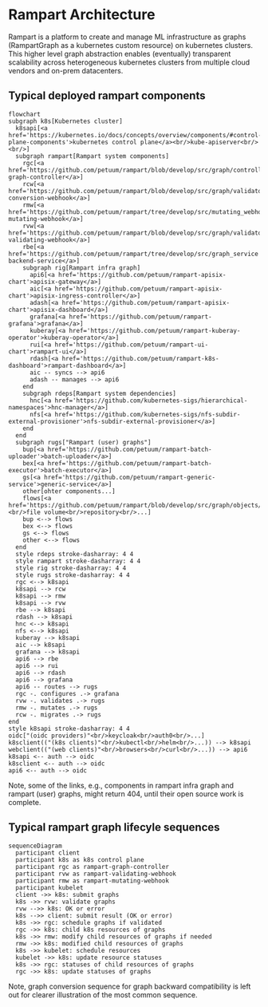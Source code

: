 # Rampart Architecture

Rampart is a platform to create and manage ML infrastructure as graphs
(RampartGraph as a kubernetes custom resource) on kubernetes clusters.
This higher level graph abstraction enables (eventually) transparent
scalability across heterogeneous kubernetes clusters from multiple cloud
vendors and on-prem datacenters.

## Typical deployed rampart components
```mermaid
flowchart
subgraph k8s[Kubernetes cluster]
  k8sapi[<a href='https://kubernetes.io/docs/concepts/overview/components/#control-plane-components'>kubernetes control plane</a><br/>kube-apiserver<br/><br/>]
  subgraph rampart[Rampart system components]
    rgc[<a href='https://github.com/petuum/rampart/blob/develop/src/graph/controller.py'>rampart-graph-controller</a>]
    rcw[<a href='https://github.com/petuum/rampart/blob/develop/src/graph/validator.py'>rampart-conversion-webhook</a>]
    rmw[<a href='https://github.com/petuum/rampart/tree/develop/src/mutating_webhook'>rampart-mutating-webhook</a>]
    rvw[<a href='https://github.com/petuum/rampart/blob/develop/src/graph/validator.py'>rampart-validating-webhook</a>]
    rbe[<a href='https://github.com/petuum/rampart/tree/develop/src/graph_service'>rampart-backend-service</a>]
    subgraph rig[Rampart infra graph]
      api6[<a href='https://github.com/petuum/rampart-apisix-chart'>apisix-gateway</a>]
      aic[<a href='https://github.com/petuum/rampart-apisix-chart'>apisix-ingress-controller</a>]
      adash[<a href='https://github.com/petuum/rampart-apisix-chart'>apisix-dashboard</a>]
      grafana[<a href='https://github.com/petuum/rampart-grafana'>grafana</a>]
      kuberay[<a href='https://github.com/petuum/rampart-kuberay-operator'>kuberay-operator</a>]
      rui[<a href='https://github.com/petuum/rampart-ui-chart'>rampart-ui</a>]
      rdash[<a href='https://github.com/petuum/rampart-k8s-dashboard'>rampart-dashboard</a>]
      aic -- syncs --> api6
      adash -- manages --> api6
    end
    subgraph rdeps[Rampart system dependencies]
      hnc[<a href='https://github.com/kubernetes-sigs/hierarchical-namespaces'>hnc-manager</a>]
      nfs[<a href='https://github.com/kubernetes-sigs/nfs-subdir-external-provisioner'>nfs-subdir-external-provisioner</a>]
    end
  end
  subgraph rugs["Rampart (user) graphs"]
    bup[<a href='https://github.com/petuum/rampart-batch-uploader'>batch-uploader</a>]
    bex[<a href='https://github.com/petuum/rampart-batch-executor'>batch-executor</a>]
    gs[<a href='https://github.com/petuum/rampart-generic-service'>generic-service</a>]
    other[ohter components...]
    flows[<a href='https://github.com/petuum/rampart/blob/develop/src/graph/objects/edge.py'>flows</a><br/>file volume<br/>repository<br/>...]
    bup <--> flows
    bex <--> flows
    gs <--> flows
    other <--> flows
  end
  style rdeps stroke-dasharray: 4 4
  style rampart stroke-dasharray: 4 4
  style rig stroke-dasharray: 4 4
  style rugs stroke-dasharray: 4 4
  rgc <--> k8sapi
  k8sapi --> rcw
  k8sapi --> rmw
  k8sapi --> rvw
  rbe --> k8sapi
  rdash --> k8sapi
  hnc <--> k8sapi
  nfs <--> k8sapi
  kuberay --> k8sapi
  aic --> k8sapi
  grafana --> k8sapi
  api6 --> rbe
  api6 --> rui
  api6 --> rdash
  api6 --> grafana
  api6 -- routes --> rugs
  rgc -. configures .-> grafana
  rvw -. validates .-> rugs
  rmw -. mutates .-> rugs
  rcw -. migrates .-> rugs
end
style k8sapi stroke-dasharray: 4 4
oidc["(oidc providers)"<br/>keycloak<br/>auth0<br/>...]
k8sclient(("(k8s clients)"<br/>kubectl<br/>helm<br/>...)) --> k8sapi
webclient(("(web clients)"<br/>browsers<br/>curl<br/>...)) --> api6
k8sapi <-- auth --> oidc
k8sclient <-- auth --> oidc
api6 <-- auth --> oidc
```

Note, some of the links, e.g., components in rampart infra graph and
rampart (user) graphs, might return 404, until their open source work is
complete.

## Typical rampart graph lifecyle sequences
```mermaid
sequenceDiagram
  participant client
  participant k8s as k8s control plane
  participant rgc as rampart-graph-controller
  participant rvw as rampart-validating-webhook
  participant rmw as rampart-mutating-webhook
  participant kubelet
  client ->> k8s: submit graphs
  k8s ->> rvw: validate graphs
  rvw -->> k8s: OK or error
  k8s -->> client: submit result (OK or error)
  k8s ->> rgc: schedule graphs if validated
  rgc ->> k8s: child k8s resources of graphs
  k8s ->> rmw: modify child resources of graphs if needed
  rmw ->> k8s: modified child resources of graphs
  k8s ->> kubelet: schedule resources
  kubelet ->> k8s: update resource statuses
  k8s ->> rgc: statuses of child resources of graphs
  rgc ->> k8s: update statuses of graphs
```

Note, graph conversion sequence for graph backward compatibility is left out
for clearer illustration of the most common sequence.
